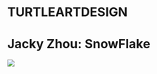 # TURTLEARTDESIGN
<h1> Jacky Zhou: SnowFlake </h1>
<img src="https://github.com/ZhouJacky/TURTLEARTDESIGN/blob/master/project_pic.PNG">
